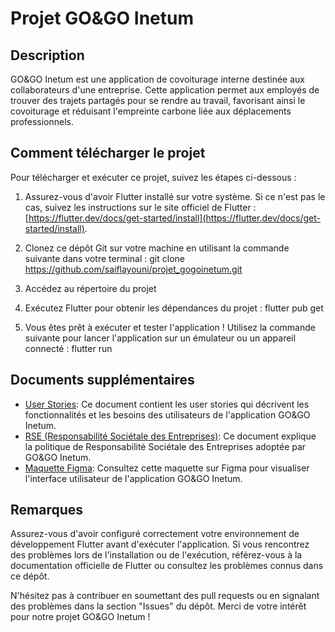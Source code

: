 # Projet GO&GO Inetum

## Description
GO&GO Inetum est une application de covoiturage interne destinée aux collaborateurs d'une entreprise. Cette application permet aux employés de trouver des trajets partagés pour se rendre au travail, favorisant ainsi le covoiturage et réduisant l'empreinte carbone liée aux déplacements professionnels.

## Comment télécharger le projet
Pour télécharger et exécuter ce projet, suivez les étapes ci-dessous :

1. Assurez-vous d'avoir Flutter installé sur votre système. Si ce n'est pas le cas, suivez les instructions sur le site officiel de Flutter : [https://flutter.dev/docs/get-started/install](https://flutter.dev/docs/get-started/install).

2. Clonez ce dépôt Git sur votre machine en utilisant la commande suivante dans votre terminal :
git clone https://github.com/saiflayouni/projet_gogoinetum.git

3. Accédez au répertoire du projet 

4. Exécutez Flutter pour obtenir les dépendances du projet :
flutter pub get

5. Vous êtes prêt à exécuter et tester l'application ! Utilisez la commande suivante pour lancer l'application sur un émulateur ou un appareil connecté :
flutter run



## Documents supplémentaires
- [User Stories](https://docs.google.com/document/d/1tOnjWRkSfmIZ5tn2gkGxlDuzsWrinPDzekrNMxJFGdI/edit?usp=sharing): Ce document contient les user stories qui décrivent les fonctionnalités et les besoins des utilisateurs de l'application GO&GO Inetum.
- [RSE (Responsabilité Sociétale des Entreprises)](https://docs.google.com/document/u/0/d/1TF8XnnAAeroCAwc58VRe6CFMsw0RaLB9vUCiXDdyhuY/mobilebasic?fbclid=IwZXh0bgNhZW0CMTAAAR1J4sZheYjJwFLASTE54u92heNWeTDJas8NrHOp-9ESCTMEBcU2nzVwDGc_aem_AZtfSUZ5XQ6RXh3GM2tXfgKiI87gQ8A7wi9k-QikO3wJe-fduOm9iziyLMBEuKR6akTGSRTowvD0k_FbJmqOxfsD): Ce document explique la politique de Responsabilité Sociétale des Entreprises adoptée par GO&GO Inetum.
- [Maquette Figma](https://www.figma.com/file/5JyCqndkiy82xfTJt6epMC/GO%26-GO?type=design&node-id=0-1&mode=design&t=kH78HuLQdEEoGa5u-0): Consultez cette maquette sur Figma pour visualiser l'interface utilisateur de l'application GO&GO Inetum.

## Remarques
Assurez-vous d'avoir configuré correctement votre environnement de développement Flutter avant d'exécuter l'application. Si vous rencontrez des problèmes lors de l'installation ou de l'exécution, référez-vous à la documentation officielle de Flutter ou consultez les problèmes connus dans ce dépôt.

N'hésitez pas à contribuer en soumettant des pull requests ou en signalant des problèmes dans la section "Issues" du dépôt. Merci de votre intérêt pour notre projet GO&GO Inetum !




